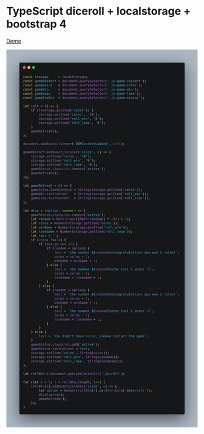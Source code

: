 # TypeScript diceroll + localstorage + bootstrap 4

[Demo](https://tltary.github.io/dice_roll/index.html)

![code](https://github.com/tltary/dice_roll/raw/master/carbon.png)
